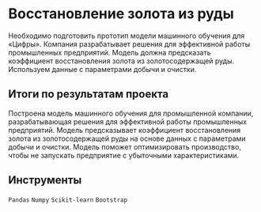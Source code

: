 # Восстановление золота из руды

Необходимо подготовить прототип модели машинного обучения для «Цифры». Компания разрабатывает решения для эффективной работы промышленных предприятий.
Модель должна предсказать коэффициент восстановления золота из золотосодержащей руды. Используем данные с параметрами добычи и очистки. 

## Итоги по результатам проекта

Построена модель машинного обучения для промышленной компании, разрабатывающая решения для эффективной работы промышленных предприятий. Модель  предсказывает коэффициент восстановления золота из золотосодержащей руды на основе данных с параметрами добычи и очистки. Модель поможет оптимизировать производство, чтобы не запускать предприятие с убыточными характеристиками.

## Инструменты

`Pandas` `Numpy` `Scikit-learn` `Bootstrap`